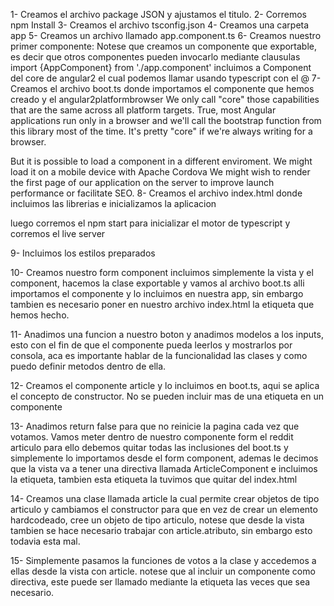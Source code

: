 1- Creamos el archivo package JSON y ajustamos el titulo.
2- Corremos npm Install
3- Creamos el archivo tsconfig.json
4- Creamos una carpeta app
5- Creamos un archivo llamado app.component.ts
6- Creamos nuestro primer componente: Notese que creamos un componente que exportable, es decir que otros componentes pueden invocarlo mediante clausulas import {AppComponent} from './app.component'
incluimos a Component del core de angular2 el cual podemos llamar usando typescript con el @
7- Creamos el archivo boot.ts donde importamos el componente que hemos creado y el angular2platformbrowser We only call "core" those capabilities that are the same across all platform targets. True, most Angular applications run only in a browser and we'll call the bootstrap function from this library most of the time. It's pretty "core" if we're always writing for a browser.

But it is possible to load a component in a different enviroment. We might load it on a mobile device with Apache Cordova We might wish to render the first page of our application on the server to improve launch performance or facilitate SEO.
8- Creamos el archivo index.html donde incluimos las librerias e inicializamos la aplicacion

luego corremos el npm start para inicializar el motor de typescript y corremos el live server

9- Incluimos los estilos preparados

10- Creamos nuestro form component incluimos simplemente la vista y el component, hacemos la clase exportable y vamos al archivo boot.ts alli importamos el componente y lo incluimos en nuestra app, sin embargo tambien es necesario poner en nuestro archivo index.html la etiqueta que hemos hecho.

11- Anadimos una funcion a nuestro boton y anadimos modelos a los inputs, esto con el fin de que el componente pueda leerlos y mostrarlos por consola, aca es importante hablar de la funcionalidad las clases y como puedo definir metodos dentro de ella.

12- Creamos el componente article y lo incluimos en boot.ts, aqui se aplica el concepto de constructor. No se pueden incluir mas de una etiqueta en un componente

13- Anadimos return false para que no reinicie la pagina cada vez que votamos. Vamos meter dentro de nuestro componente form el reddit articulo para ello debemos quitar todas las inclusiones del boot.ts y simplemente lo importamos desde el form component, ademas le decimos que la vista va a tener una directiva llamada ArticleComponent e incluimos la etiqueta, tambien esta etiqueta la tuvimos que quitar del index.html

14- Creamos una clase llamada article la cual permite crear objetos de tipo articulo y cambiamos el constructor para que en vez de crear un elemento hardcodeado, cree un objeto de tipo articulo, notese que desde la vista tambien se hace necesario trabajar con article.atributo, sin embargo esto todavia esta mal.

15- Simplemente pasamos la funciones de votos a la clase y accedemos a ellas desde la vista con article. notese que al incluir un componente como directiva, este puede ser llamado mediante la etiqueta las veces que sea necesario.
